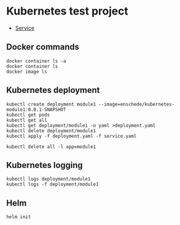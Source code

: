 # Kubernetes test project

- [Service](service.md)

## Docker commands

    docker container ls -a
    docker container ls
    docker image ls
    
## Kubernetes deployment

    kubectl create deployment module1 --image=enschede/kubernetes-module1:0.0.1-SNAPSHOT
    kubectl get pods
    kubectl get all
    kubectl get deployment/module1 -o yaml >deployment.yaml   
    kubectl delete deployment/module1
    kubectl apply -f deployment.yaml -f service.yaml
    
    kubectl delete all -l app=module1
    
## Kubernetes logging

    kubectl logs deployment/module1
    kubectl logs -f deployment/module1

## Helm

    helm init
    
